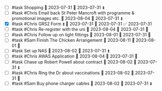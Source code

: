 - [ ] #task Shopping 📅 2023-07-31 🛫 2023-07-31 ⏫ 
- [ ] #task #Chris Email back St Peter Mancroft with programme & promotional images etc. 📅 2023-08-04 🛫 2023-07-31 ⏫ 
- [x] #task #Chris GRS2 Form ⏫ 🛫 2023-07-31 📅 2023-07-31 ✅ 2023-07-31
- [ ] #task #Chris Re-register with the uni 📅 2023-08-04 🛫 2023-07-31 🔼 
- [ ] #task #Chris Follow up on light fittings 📅 2023-08-01 🛫 2023-07-31 🔼 
- [ ] #task #Sam Finish The Chicken Arrangement 📅 2023-08-11 🛫 2023-08-01 🔼 
- [ ] #task Set up NAS 📅 2023-08-02 🛫 2023-07-31 ⏫ 
- [ ] #task #Chris AWAS Application 📅 2023-08-04 🛫 2023-07-31 🔼 
- [ ] #task Chase up Robert Powell about contract 📅 2023-08-02 🛫 2023-07-31 ⏫ 
- [ ] #task #Chris Ring the Dr about vaccinations 📅 2023-08-02 🛫 2023-07-31 🔼 
- [ ] #task #Sam Buy phone charger cables 📅 2023-08-02 🛫 2023-07-31 ⏫ 